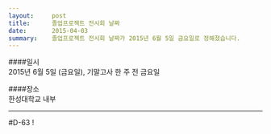```yaml
---
layout:     post
title:      졸업프로젝트 전시회 날짜
date:       2015-04-03
summary:    졸업프로젝트 전시회 날짜가 2015년 6월 5일 금요일로 정해졌습니다.
---
```


####일시  
2015년 6월 5일 (금요일), 기말고사 한 주 전 금요일  

####장소  
한성대학교 내부  

---

#D-63 !